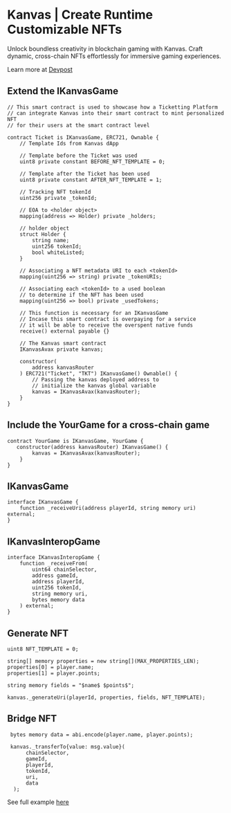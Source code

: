 # Kanvas | Create Runtime Customizable NFTs

Unlock boundless creativity in blockchain gaming with Kanvas. Craft dynamic, cross-chain NFTs effortlessly for immersive gaming experiences.

Learn more at [Devpost](https://devpost.com/software/kanvas-in-game-dynamic-nfts)

## Extend the IKanvasGame
```solidity
// This smart contract is used to showcase how a Ticketting Platform
// can integrate Kanvas into their smart contract to mint personalized NFT
// for their users at the smart contract level

contract Ticket is IKanvasGame, ERC721, Ownable {
    // Template Ids from Kanvas dApp

    // Template before the Ticket was used
    uint8 private constant BEFORE_NFT_TEMPLATE = 0;

    // Template after the Ticket has been used
    uint8 private constant AFTER_NFT_TEMPLATE = 1;

    // Tracking NFT tokenId
    uint256 private _tokenId;

    // EOA to <holder object>
    mapping(address => Holder) private _holders;

    // holder object
    struct Holder {
        string name;
        uint256 tokenId;
        bool whiteListed;
    }

    // Associating a NFT metadata URI to each <tokenId>
    mapping(uint256 => string) private _tokenURIs;

    // Associating each <tokenId> to a used boolean
    // to determine if the NFT has been used
    mapping(uint256 => bool) private _usedTokens;

    // This function is necessary for an IKanvasGame
    // Incase this smart contract is overpaying for a service
    // it will be able to receive the overspent native funds
    receive() external payable {}

    // The Kanvas smart contract
    IKanvasAvax private kanvas;

    constructor(
        address kanvasRouter
    ) ERC721("Ticket", "TKT") IKanvasGame() Ownable() {
        // Passing the kanvas deployed address to
        // initialize the kanvas global variable
        kanvas = IKanvasAvax(kanvasRouter);
    }
}
```

## Include the YourGame for a cross-chain game
```solidity
contract YourGame is IKanvasGame, YourGame {
   constructor(address kanvasRouter) IKanvasGame() {
        kanvas = IKanvasAvax(kanvasRouter);
    }
}
```

## IKanvasGame
```solidity
interface IKanvasGame {
    function _receiveUri(address playerId, string memory uri) external;
}
```

## IKanvasInteropGame
```solidity
interface IKanvasInteropGame {
    function _receiveFrom(
        uint64 chainSelector,
        address gameId,
        address playerId,
        uint256 tokenId,
        string memory uri,
        bytes memory data
    ) external;
}
```

## Generate NFT
```solidity
uint8 NFT_TEMPLATE = 0;

string[] memory properties = new string[](MAX_PROPERTIES_LEN);
properties[0] = player.name;
properties[1] = player.points;

string memory fields = "$name$ $points$";

kanvas._generateUri(playerId, properties, fields, NFT_TEMPLATE);
```

## Bridge NFT
```solidity
 bytes memory data = abi.encode(player.name, player.points);

 kanvas._transferTo{value: msg.value}(
      chainSelector,
      gameId,
      playerId,
      tokenId,
      uri,
      data
  );
```

See full example [here](https://github.com/devarogundade/kanvas/tree/main/blockchain/contracts/rock-paper-scissors)
